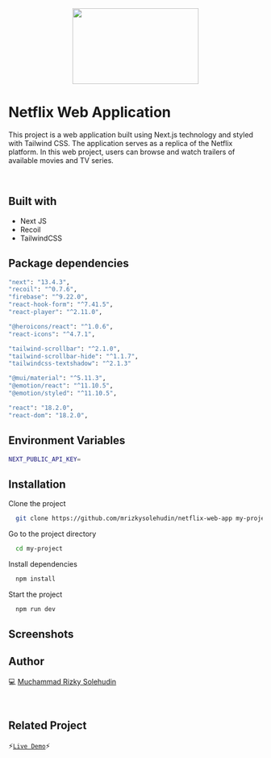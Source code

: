<div align="center">
 <img height="150" width="250" src="https://upload.wikimedia.org/wikipedia/commons/0/08/Netflix_2015_logo.svg"  />
</div>

# Netflix Web Application

This project is a web application built using Next.js technology and styled with Tailwind CSS. The application serves as a replica of the Netflix platform. In this web project, users can browse and watch trailers of available movies and TV series.


<br />

## Built with

- Next JS
- Recoil
- TailwindCSS

## Package dependencies

```bash
"next": "13.4.3",
"recoil": "^0.7.6",
"firebase": "^9.22.0",
"react-hook-form": "^7.41.5",
"react-player": "^2.11.0",

"@heroicons/react": "^1.0.6",
"react-icons": "^4.7.1",

"tailwind-scrollbar": "^2.1.0",
"tailwind-scrollbar-hide": "^1.1.7",
"tailwindcss-textshadow": "^2.1.3"

"@mui/material": "^5.11.3",
"@emotion/react": "^11.10.5",
"@emotion/styled": "^11.10.5",

"react": "18.2.0",
"react-dom": "18.2.0",
```

## Environment Variables

```bash
NEXT_PUBLIC_API_KEY=
```

## Installation

Clone the project

```bash
  git clone https://github.com/mrizkysolehudin/netflix-web-app my-project
```

Go to the project directory

```bash
  cd my-project
```

Install dependencies

```bash
  npm install
```

Start the project

```bash
  npm run dev
```

## Screenshots



## Author

💻 [Muchammad Rizky Solehudin](https://github.com/mrizkysolehudin)



<br />

## Related Project

⚡[`Live Demo`](https://netflix-web-application.vercel.app/)⚡
